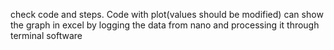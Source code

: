 check code and steps.
Code with plot(values should be modified) can show the graph in excel by logging the data from nano and processing it through terminal software 
